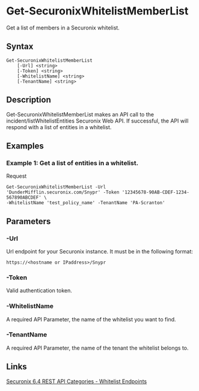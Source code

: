 # Get-SecuronixWhitelistMemberList
Get a list of members in a Securonix whitelist.

## Syntax
```
Get-SecuronixWhitelistMemberList
    [-Url] <string>
    [-Token] <string>
    [-WhitelistName] <string>
    [-TenantName] <string>
```

## Description
Get-SecuronixWhitelistMemberList makes an API call to the incident/listWhitelistEntities Securonix Web API. If successful, the API will respond with a list of entities in a whitelist.

## Examples

### Example 1: Get a list of entities in a whitelist.
Request
```
Get-SecuronixWhitelistMemberList -Url 'DunderMifflin.securonix.com/Snypr' -Token '12345678-90AB-CDEF-1234-567890ABCDEF' \
-WhitelistName 'test_policy_name' -TenantName 'PA-Scranton'
```

## Parameters

### -Url
Url endpoint for your Securonix instance.
It must be in the following format:
```
https://<hostname or IPaddress>/Snypr
```

### -Token
Valid authentication token.

### -WhitelistName
A required API Parameter, the name of the whitelist you want to find.

### -TenantName
A required API Parameter, the name of the tenant the whitelist belongs to.

## Links
[Securonix 6.4 REST API Categories - Whitelist Endpoints](https://documentation.securonix.com/onlinedoc/Content/6.4%20Cloud/Content/SNYPR%206.4/6.4%20Guides/Web%20Services/6.4_REST%20API%20Categories.htm#WhitelistEndpoints)